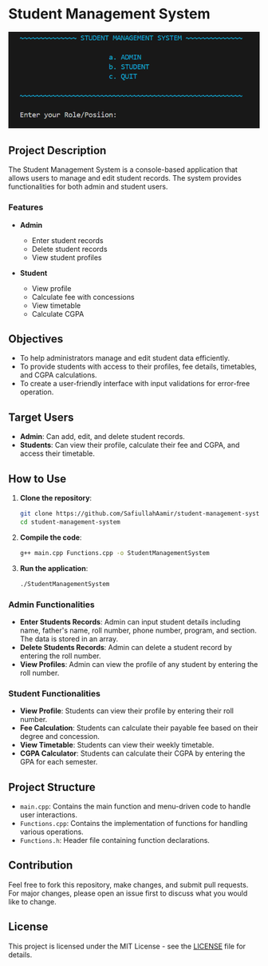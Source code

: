 # Student Management System

![Interface](Interface.png)

## Project Description

The Student Management System is a console-based application that allows users to manage and edit student records. The system provides functionalities for both admin and student users. 

### Features

- **Admin**
  - Enter student records
  - Delete student records
  - View student profiles

- **Student**
  - View profile
  - Calculate fee with concessions
  - View timetable
  - Calculate CGPA

## Objectives

- To help administrators manage and edit student data efficiently.
- To provide students with access to their profiles, fee details, timetables, and CGPA calculations.
- To create a user-friendly interface with input validations for error-free operation.

## Target Users

- **Admin**: Can add, edit, and delete student records.
- **Students**: Can view their profile, calculate their fee and CGPA, and access their timetable.

## How to Use

1. **Clone the repository**:
    ```sh
    git clone https://github.com/SafiullahAamir/student-management-system.git
    cd student-management-system
    ```

2. **Compile the code**:
    ```sh
    g++ main.cpp Functions.cpp -o StudentManagementSystem
    ```

3. **Run the application**:
    ```sh
    ./StudentManagementSystem
    ```

### Admin Functionalities

- **Enter Students Records**: Admin can input student details including name, father's name, roll number, phone number, program, and section. The data is stored in an array.
- **Delete Students Records**: Admin can delete a student record by entering the roll number.
- **View Profiles**: Admin can view the profile of any student by entering the roll number.

### Student Functionalities

- **View Profile**: Students can view their profile by entering their roll number.
- **Fee Calculation**: Students can calculate their payable fee based on their degree and concession.
- **View Timetable**: Students can view their weekly timetable.
- **CGPA Calculator**: Students can calculate their CGPA by entering the GPA for each semester.

## Project Structure

- `main.cpp`: Contains the main function and menu-driven code to handle user interactions.
- `Functions.cpp`: Contains the implementation of functions for handling various operations.
- `Functions.h`: Header file containing function declarations.

## Contribution

Feel free to fork this repository, make changes, and submit pull requests. For major changes, please open an issue first to discuss what you would like to change.

## License

This project is licensed under the MIT License - see the [LICENSE](LICENSE) file for details.
